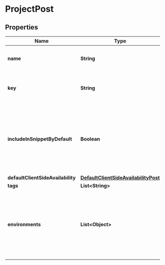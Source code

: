 

# ProjectPost


## Properties

Name | Type | Description | Notes
------------ | ------------- | ------------- | -------------
**name** | **String** | A human-friendly name for the project. | 
**key** | **String** | A unique key used to reference the project in your code. | 
**includeInSnippetByDefault** | **Boolean** | Whether or not flags created in this project are made available to the client-side JavaScript SDK by default. |  [optional]
**defaultClientSideAvailability** | [**DefaultClientSideAvailabilityPost**](DefaultClientSideAvailabilityPost.md) |  |  [optional]
**tags** | **List&lt;String&gt;** |  |  [optional]
**environments** | **List&lt;Object&gt;** | Creates the provided environments for this project. If omitted default environments will be created instead. |  [optional]



